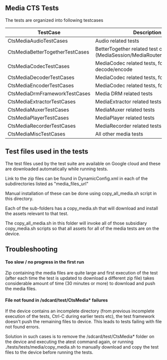 ## Media CTS Tests
The tests are organized into following testcases

| TestCase                        | Description                                                               |
|---------------------------------|---------------------------------------------------------------------------|
| CtsMediaAudioTestCases          | Audio related tests                                                       |
| CtsMediaBetterTogetherTestCases | BetterTogether related test cases (MediaSession/MediaRouter/MediaBrowser) |
| CtsMediaCodecTestCases          | MediaCodec related tests, for combinations decode/encode                  |
| CtsMediaDecoderTestCases        | MediaCodec related tests, for decoding                                    |
| CtsMediaEncoderTestCases        | MediaCodec related tests, for encoding                                    |
| CtsMediaDrmFrameworkTestCases   | Media DRM related tests                                                   |
| CtsMediaExtractorTestCases      | MediaExtractor related tests                                              |
| CtsMediaMuxerTestCases          | MediaMuxer related tests                                                  |
| CtsMediaPlayerTestCases         | MediaPlayer related tests                                                 |
| CtsMediaRecorderTestCases       | MediaRecorder related tests                                               |
| CtsMediaMiscTestCases           | All other media tests                                                     |


## Test files used in the tests
The test files used by the test suite are available on Google cloud
and these are downloaded automatically while running tests.

Link to the zip files can be found in DynamicConfig.xml in each of the subdirectories
listed as "media_files_url"

Manual installation of these can be done using copy_all_media.sh script in this directory.

Each of the sub-folders has a copy_media.sh that will download and install the assets
relevant to that test.

The copy_all_media.sh in this folder will invoke all of those subsidiary copy_media.sh scripts
so that all assets for all of the media tests are on the device.

## Troubleshooting

#### Too slow / no progress in the first run
Zip containing the media files are quite large and first execution of the test
(after each time the test is updated to download a different zip file) takes
considerable amount of time (30 minutes or more) to download and push the media files.

#### File not found in /sdcard/test/CtsMedia* failures
If the device contains an incomplete directory (from previous incomplete execution of the tests,
Ctrl-C during earlier tests etc),
the test framework doesn't push the remaining files to device.
This leads to tests failing with file not found errors.

Solution in such cases is to remove the /sdcard/test/CtsMedia* folder on
the device and executing the atest command again, or running ./tests/tests/media/copy_media.sh to
manually download and copy the test files to the device before running the tests.

